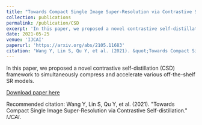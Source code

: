 ```yaml
---
title: "Towards Compact Single Image Super-Resolution via Contrastive Self-distillation"
collection: publications
permalink: /publication/CSD
excerpt: 'In this paper, we proposed a novel contrastive self-distillation (CSD) framework to simultaneously compress and accelerate various off-the-shelf SR models.'
date: 2021-05-25
venue: 'IJCAI'
paperurl: 'https://arxiv.org/abs/2105.11683'
citation: 'Wang Y, Lin S, Qu Y, et al. (2021). &quot;Towards Compact Single Image Super-Resolution via Contrastive Self-distillation.&quot; <i>IJCAI</i>.'
---
```

In this paper, we proposed a novel contrastive self-distillation (CSD) framework to simultaneously compress and accelerate various off-the-shelf SR models.

[Download paper here](https://arxiv.org/pdf/2105.11683.pdf)

Recommended citation: Wang Y, Lin S, Qu Y, et al. (2021). &quot;Towards Compact Single Image Super-Resolution via Contrastive Self-distillation.&quot; <i>IJCAI</i>.
